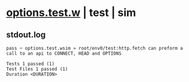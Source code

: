 # [options.test.w](../../../../../../examples/tests/sdk_tests/api/options.test.w) | test | sim

## stdout.log
```log
pass ─ options.test.wsim » root/env0/test:http.fetch can preform a call to an api to CONNECT, HEAD and OPTIONS
 
Tests 1 passed (1)
Test Files 1 passed (1)
Duration <DURATION>
```

